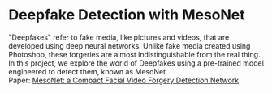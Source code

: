 # Deepfake Detection with MesoNet
"Deepfakes" refer to fake media, like pictures and videos, that are developed using deep neural networks. Unlike fake media created using Photoshop, these forgeries are almost indistinguishable from the real thing.
In this project, we explore the world of Deepfakes using a pre-trained model engineered to detect them, known as MesoNet.\
Paper: [MesoNet: a Compact Facial Video Forgery Detection Network](https://arxiv.org/abs/1809.00888)
